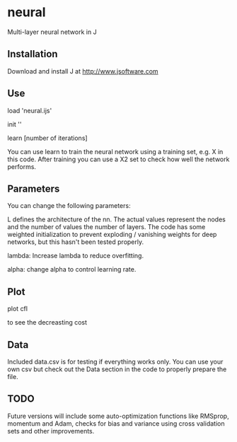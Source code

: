 # neural
Multi-layer neural network in J

Installation
------------

Download and install J at http://www.jsoftware.com

Use
---

load 'neural.ijs'

init ''

learn [number of iterations]

You can use learn to train the neural network using a training set, e.g. X in this code. After training you can use a X2 set to check how well the network performs. 


Parameters
-------------

You can change the following parameters:

L defines the architecture of the nn. The actual values represent the nodes and the number of values the number of layers.
The code has some weighted initialization to prevent exploding / vanishing weights for deep networks, but this hasn't been tested properly.

lambda: Increase lambda to reduce overfitting. 

alpha: change alpha to control learning rate.

Plot
----

plot cfl 

to see the decreasting cost

Data
----

Included data.csv is for testing if everything works only. You can use your own csv but check out the Data section in the code to properly prepare the file.


TODO
----

Future versions will include some auto-optimization functions like RMSprop, momentum and Adam, checks for bias and variance using cross validation sets and other improvements. 

